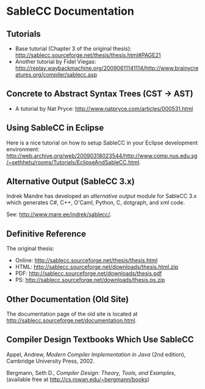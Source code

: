 ---
---
# SableCC Documentation

## Tutorials

* Base tutorial (Chapter 3 of the original thesis): <http://sablecc.sourceforge.net/thesis/thesis.html#PAGE21>
* Another tutorial by Fidel Viegas: <http://replay.waybackmachine.org/20090611141114/http://www.brainycreatures.org/compiler/sablecc.asp>

## Concrete to Abstract Syntax Trees (CST -> AST)

* A tutorial by Nat Pryce: <http://www.natpryce.com/articles/000531.html>

## Using SableCC in Eclipse

Here is a nice tutorial on how to setup SableCC in your Eclipse development environment: <http://web.archive.org/web/20090318023544/http://www.comp.nus.edu.sg/~sethhetu/rooms/Tutorials/EclipseAndSableCC.html>.


## Alternative Output (SableCC 3.x)

Indrek Mandre has developed an *alternative output* module for SableCC 3.x which generates C#, C++, O'Caml, Python, C, dotgraph, and xml code.

See: <http://www.mare.ee/indrek/sablecc/>.

## Definitive Reference

The original thesis:

* Online: <http://sablecc.sourceforge.net/thesis/thesis.html>
* HTML: <http://sablecc.sourceforge.net/downloads/thesis.html.zip>
* PDF: <http://sablecc.sourceforge.net/downloads/thesis.pdf>
* PS: <http://sablecc.sourceforge.net/downloads/thesis.ps.zip>
 
## Other Documentation (Old Site)

The documentation page of the old site is located at <http://sablecc.sourceforge.net/documentation.html>.

## Compiler Design Textbooks Which Use SableCC

Appel, Andrew, *Modern Compiler Implementation in Java* (2nd edition), Cambridge University Press, 2002.

Bergmann, Seth D., *Compiler Design: Theory, Tools, and Examples*, (available free at <http://cs.rowan.edu/~bergmann/books>)



